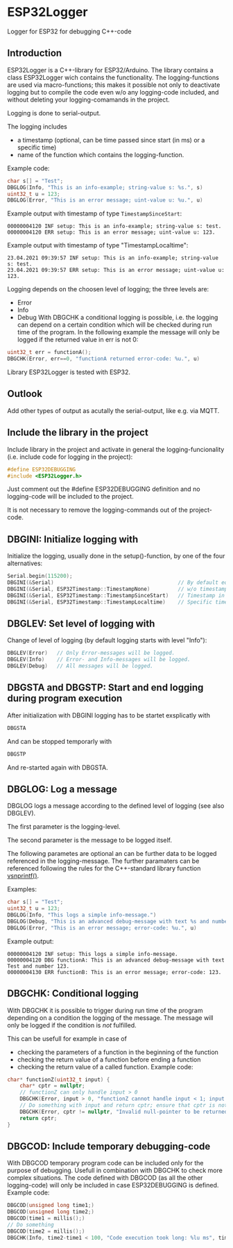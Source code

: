 # ESP32Logger
Logger for ESP32 for debugging C++-code

## Introduction
ESP32Logger is a C++-library for ESP32/Arduino.
The library contains a class ESP32Logger wich contains the functionality.
The logging-functions are used via macro-functions; this makes it possible not only to deactivate logging but to compile the code even w/o any logging-code included, and without deleting your logging-comamands in the project.

Logging is done to serial-output.

The logging includes 
* a timestamp (optional, can be time passed since start (in ms) or a specific time)
* name of the function which contains the logging-function.

Example code:
```C++
char s[] = "Test";
DBGLOG(Info, "This is an info-example; string-value s: %s.", s)
uint32_t u = 123;
DBGLOG(Error, "This is an error message; uint-value u: %u.", u)
```
Example output with timestamp of type ```TimestampSinceStart```:
```
00000004120 INF setup: This is an info-example; string-value s: test.
00000004120 ERR setup: This is an error message; uint-value u: 123.
```
Example output with timestamp of type "TimestampLocaltime":
```
23.04.2021 09:39:57 INF setup: This is an info-example; string-value s: test.
23.04.2021 09:39:57 ERR setup: This is an error message; uint-value u: 123.
```
Logging depends on the choosen level of logging; the three levels are:
* Error
* Info
* Debug
With DBGCHK a conditional logging is possible, i.e. the logging can depend on a certain condition which will be checked during run time of the program. In the following example the message will only be logged if the returned value in err is not 0:
```C++
uint32_t err = functionA();
DBGCHK(Error, err==0, "functionA returned error-code: %u.", u)
```
Library ESP32Logger is tested with ESP32.

## Outlook
Add other types of output as acutally the serial-output, like e.g. via MQTT.

## Include the library in the project

Include library in the project and activate in general the logging-funcionality (i.e. include code for logging in the project):
```C++
#define ESP32DEBUGGING
#include <ESP32Logger.h>
```
Just comment out the #define ESP32DEBUGGING definition and no logging-code will be included to the project.

It is not necessary to remove the logging-commands out of the project-code.

## DBGINI: Initialize logging with 

Initialize the logging, usually done in the setup()-function, by one of the four alternatives:
```C++
Serial.begin(115200);
DBGINI(&Serial)                                        // By default equal to "TimestampSinceStart"
DBGINI(&Serial, ESP32Timestamp::TimestampNone)         // w/o timestamp
DBGINI(&Serial, ESP32Timestamp::TimestampSinceStart)   // Timestamp in milli-seconds since start of program
DBGINI(&Serial, ESP32Timestamp::TimestampLocaltime)    // Specific time, has to be set in the beginning
```

## DBGLEV: Set level of logging with 

Change of level of logging (by default logging starts with level "Info"):
```C++
DBGLEV(Error)   // Only Error-messages will be logged.
DBGLEV(Info)    // Error- and Info-messages will be logged.
DBGLEV(Debug)   // All messages will be logged.
```

## DBGSTA and DBGSTP: Start and end logging during program execution

After initialization with DBGINI logging has to be startet exsplicatly with
```C++
DBGSTA
```
And can be stopped temporarly with
```C++
DBGSTP
```
And re-started again with DBGSTA.

## DBGLOG: Log a message

DBGLOG logs a message according to the defined level of logging (see also DBGLEV).

The first parameter is the logging-level.

The second parameter is the message to be logged itself.

The following parametes are optional an can be further data to be logged referenced in the logging-message.
The further paramaters can be referenced following the rules for the C++-standard library function [vsnprintf()](https://www.cplusplus.com/reference/cstdio/vsnprintf/).

Examples:
```C++
char s[] = "Test";
uint32_t u = 123;
DBGLOG(Info, "This logs a simple info-message.")
DBGLOG(Debug, "This is an advanced debug-message with text %s and number %u.", s, u)
DBGLOG(Error, "This is an error message; error-code: %u.", u)
```
Example output:
```
00000004120 INF setup: This logs a simple info-message.
00000004120 DBG functionA: This is an advanced debug-message with text Test and number 123.
00000004130 ERR functionB: This is an error message; error-code: 123.
```

## DBGCHK: Conditional logging

With DBGCHK it is possible to trigger during run time of the program depending on a condition the logging of the message.
The message will only be logged if the condition is *not* fulfilled.

This can be usefull for example in case of
* checking the parameters of a function in the beginning of the function
* checking the return value of a function before ending a function
* checking the return value of a called function.
Example code:
```C++
char* functionZ(uint32_t input) {
    char* cptr = nullptr;
    // functionZ can only handle input > 0
    DBGCHK(Error, input > 0, "functionZ cannot handle input < 1; input: %u.", input)
    // Do something with input and return cptr; ensure that cptr is not null.
    DBGCHK(Error, cptr != nullptr, "Invalid null-pointer to be returned")
    return cptr;
}
```

## DBGCOD: Include temporary debugging-code

With DBGCOD temporary program code can be included only for the purpose of debugging. Usefull in combination with DBGCHK to check more complex situations. The code defined with DBGCOD (as all the other logging-code) will only be included in case ESP32DEBUGGING is defined.
Example code:
```C++
DBGCOD(unsigned long time1;)
DBGCOD(unsigned long time2;)
DBGCOD(time1 = millis();)
// Do something
DBGCOD(time2 = millis();)
DBGCHK(Info, time2-time1 < 100, "Code execution took long: %lu ms", time2-time1)
```

